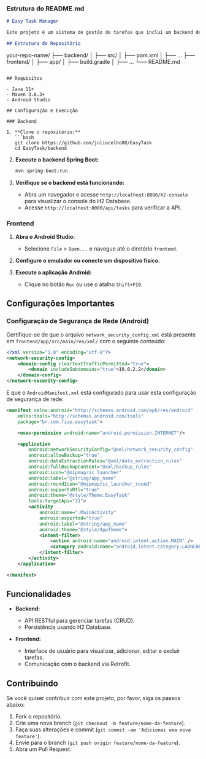 ### Estrutura do README.md

```markdown
# Easy Task Manager

Este projeto é um sistema de gestão de tarefas que inclui um backend desenvolvido com Spring Boot e um frontend móvel desenvolvido com Android (Kotlin).

## Estrutura do Repositório

```
your-repo-name/
├── backend/
│   ├── src/
│   ├── pom.xml
│   ├── ...
├── frontend/
│   ├── app/
│   ├── build.gradle
│   ├── ...
└── README.md
```

## Requisitos

- Java 11+
- Maven 3.6.3+
- Android Studio

## Configuração e Execução

### Backend

1. **Clone o repositório:**
   ```bash
   git clone https://github.com/juliocelho88/EasyTask
   cd EasyTask/backend
   ```

2. **Execute o backend Spring Boot:**
   ```bash
   mvn spring-boot:run
   ```

3. **Verifique se o backend está funcionando:**
   - Abra um navegador e acesse `http://localhost:8080/h2-console` para visualizar o console do H2 Database.
   - Acesse `http://localhost:8080/api/tasks` para verificar a API.

### Frontend

1. **Abra o Android Studio:**
   - Selecione `File` > `Open...` e navegue até o diretório `frontend`.

2. **Configure o emulador ou conecte um dispositivo físico.**

3. **Execute a aplicação Android:**
   - Clique no botão `Run` ou use o atalho `Shift+F10`.

## Configurações Importantes

### Configuração de Segurança de Rede (Android)

Certifique-se de que o arquivo `network_security_config.xml` está presente em `frontend/app/src/main/res/xml/` com o seguinte conteúdo:

```xml
<?xml version="1.0" encoding="utf-8"?>
<network-security-config>
    <domain-config cleartextTrafficPermitted="true">
        <domain includeSubdomains="true">10.0.2.2</domain>
    </domain-config>
</network-security-config>
```

E que o `AndroidManifest.xml` está configurado para usar esta configuração de segurança de rede:

```xml
<manifest xmlns:android="http://schemas.android.com/apk/res/android"
    xmlns:tools="http://schemas.android.com/tools"
    package="br.com.fiap.easytask">

    <uses-permission android:name="android.permission.INTERNET"/>

    <application
        android:networkSecurityConfig="@xml/network_security_config"
        android:allowBackup="true"
        android:dataExtractionRules="@xml/data_extraction_rules"
        android:fullBackupContent="@xml/backup_rules"
        android:icon="@mipmap/ic_launcher"
        android:label="@string/app_name"
        android:roundIcon="@mipmap/ic_launcher_round"
        android:supportsRtl="true"
        android:theme="@style/Theme.EasyTask"
        tools:targetApi="31">
        <activity
            android:name=".MainActivity"
            android:exported="true"
            android:label="@string/app_name"
            android:theme="@style/AppTheme">
            <intent-filter>
                <action android:name="android.intent.action.MAIN" />
                <category android:name="android.intent.category.LAUNCHER" />
            </intent-filter>
        </activity>
    </application>

</manifest>
```

## Funcionalidades

- **Backend:**
  - API RESTful para gerenciar tarefas (CRUD).
  - Persistência usando H2 Database.
  
- **Frontend:**
  - Interface de usuário para visualizar, adicionar, editar e excluir tarefas.
  - Comunicação com o backend via Retrofit.

## Contribuindo

Se você quiser contribuir com este projeto, por favor, siga os passos abaixo:

1. Fork o repositório.
2. Crie uma nova branch (`git checkout -b feature/nome-da-feature`).
3. Faça suas alterações e commit (`git commit -am 'Adicionei uma nova feature'`).
4. Envie para o branch (`git push origin feature/nome-da-feature`).
5. Abra um Pull Request.



